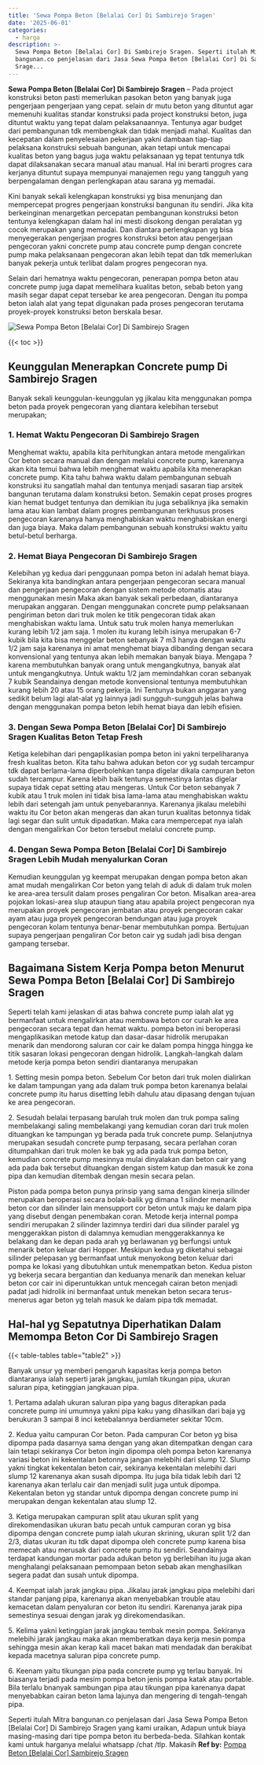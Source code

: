```yaml
---
title: 'Sewa Pompa Beton [Belalai Cor] Di Sambirejo Sragen'
date: '2025-06-01'
categories:
  - harga
description: >-
  Sewa Pompa Beton [Belalai Cor] Di Sambirejo Sragen. Seperti itulah Mitra
  bangunan.co penjelasan dari Jasa Sewa Pompa Beton [Belalai Cor] Di Sambirejo
  Srage...
---
```


**Sewa Pompa Beton \[Belalai Cor\] Di Sambirejo Sragen** – Pada project konstruksi beton pasti memerlukan pasokan beton yang banyak juga pengerjaan pengerjaan yang cepat. selain dr mutu beton yang dituntut agar memenuhi kualitas standar konstruksi pada project konstruksi beton, juga dituntut waktu yang tepat dalam pelaksanaannya. Tentunya agar budget dari pembangunan tdk membengkak dan tidak menjadi mahal. Kualitas dan kecepatan dalam penyelesaian pekerjaan yakni dambaan tiap-tiap pelaksana konstruksi sebuah bangunan, akan tetapi untuk mencapai kualitas beton yang bagus juga waktu pelaksanaan yg tepat tentunya tdk dapat dilaksanakan secara manual atau manual. Hal ini berarti progres cara kerjanya dituntut supaya mempunyai manajemen regu yang tangguh yang berpengalaman dengan perlengkapan atau sarana yg memadai.

Kini banyak sekali kelengkapan konstruksi yg bisa menunjang dan mempercepat progres pengerjaan konstruksi bangunan itu sendiri. Jika kita berkeinginan menargetkan percepatan pembangunan konstruksi beton tentunya kelengkapan dalam hal ini mesti disokong dengan peralatan yg cocok merupakan yang memadai. Dan diantara perlengkapan yg bisa menyegerakan pengerjaan progres konstruksi beton atau pengerjaan pengecoran yakni concrete pump atau concrete pump dengan concrete pump maka pelaksanaan pengecoran akan lebih tepat dan tdk memerlukan banyak pekerja untuk terlibat dalam progres pengecoran nya.

Selain dari hematnya waktu pengecoran, penerapan pompa beton atau concrete pump juga dapat memelihara kualitas beton, sebab beton yang masih segar dapat cepat tersebar ke area pengecoran. Dengan itu pompa beton ialah alat yang tepat digunakan pada proses pengecoran terutama proyek-proyek konstruksi beton berskala besar.

![Sewa Pompa Beton [Belalai Cor] Di Sambirejo Sragen](/images/sewa-concrete-pump-34.png)

{{< toc >}}

## Keunggulan Menerapkan Concrete pump Di Sambirejo Sragen

Banyak sekali keunggulan-keunggulan yg jikalau kita menggunakan pompa beton pada proyek pengecoran yang diantara kelebihan tersebut merupakan;

### 1\. Hemat Waktu Pengecoran Di Sambirejo Sragen

Menghemat waktu, apabila kita perhitungkan antara metode mengalirkan Cor beton secara manual dan dengan melalui concrete pump, karenanya akan kita temui bahwa lebih menghemat waktu apabila kita menerapkan concrete pump. Kita tahu bahwa waktu dalam pembangunan sebuah konstruksi itu sangatlah mahal dan tentunya menjadi sasaran tiap arsitek bangunan terutama dalam konstruksi beton. Semakin cepat proses progres kian hemat budget tentunya dan demikian itu juga sebaliknya jika semakin lama atau kian lambat dalam progres pembangunan terkhusus proses pengecoran karenanya hanya menghabiskan waktu menghabiskan energi dan juga biaya. Maka dalam pembangunan sebuah konstruksi waktu yaitu betul-betul berharga.

### 2\. Hemat Biaya Pengecoran Di Sambirejo Sragen

Kelebihan yg kedua dari penggunaan pompa beton ini adalah hemat biaya. Sekiranya kita bandingkan antara pengerjaan pengecoran secara manual dan pengerjaan pengecoran dengan sistem metode otomatis atau menggunakan mesin Maka akan banyak sekali perbedaan, diantaranya merupakan anggaran. Dengan menggunakan concrete pump pelaksanaan pengiriman beton dari truk molen ke titik pengecoran tidak akan menghabiskan waktu lama. Untuk satu truk molen hanya memerlukan kurang lebih 1/2 jam saja. 1 molen itu kurang lebih isinya merupakan 6-7 kubik bila kita bisa menggelar beton sebanyak 7 m3 hanya dengan waktu 1/2 jam saja karenanya ini amat menghemat biaya dibanding dengan secara konvensional yang tentunya akan lebih memakan banyak biaya. Mengapa ? karena membutuhkan banyak orang untuk mengangkutnya, banyak alat untuk mengangkutnya. Untuk waktu 1/2 jam memindahkan coran sebanyak 7 kubik Seandainya dengan metode konvensional tentunya membutuhkan kurang lebih 20 atau 15 orang pekerja. Ini Tentunya bukan anggaran yang sedikit belum lagi alat-alat yg lainnya jadi sungguh-sungguh jelas bahwa dengan menggunakan pompa beton lebih hemat biaya dan lebih efisien.

### 3\. Dengan Sewa Pompa Beton \[Belalai Cor\] Di Sambirejo Sragen Kualitas Beton Tetap Fresh

Ketiga kelebihan dari pengaplikasian pompa beton ini yakni terpeliharanya fresh kualitas beton. Kita tahu bahwa adukan beton cor yg sudah tercampur tdk dapat berlama-lama diperbolehkan tanpa digelar dikala campuran beton sudah tercampur. Karena lebih baik tentunya semestinya lantas digelar supaya tidak cepat setting atau mengeras. Untuk Cor beton sebanyak 7 kubik atau 1 truk molen ini tidak bisa lama-lama atau menghabiskan waktu lebih dari setengah jam untuk penyebarannya. Karenanya jikalau melebihi waktu itu Cor beton akan mengeras dan akan turun kualitas betonnya tidak lagi segar dan sulit untuk dipadatkan. Maka cara mempercepat nya ialah dengan mengalirkan Cor beton tersebut melalui concrete pump.

### 4\. Dengan Sewa Pompa Beton \[Belalai Cor\] Di Sambirejo Sragen Lebih Mudah menyalurkan Coran

Kemudian keunggulan yg keempat merupakan dengan pompa beton akan amat mudah mengalirkan Cor beton yang telah di aduk di dalam truk molen ke area-area tersulit dalam proses pengaliran Cor beton. Misalkan area-area pojokan lokasi-area slup ataupun tiang atau apabila project pengecoran nya merupakan proyek pengecoran jembatan atau proyek pengecoran cakar ayam atau juga proyek pengecoran bendungan atau juga proyek pengecoran kolam tentunya benar-benar membutuhkan pompa. Bertujuan supaya pengerjaan pengaliran Cor beton cair yg sudah jadi bisa dengan gampang tersebar.

## Bagaimana Sistem Kerja Pompa beton Menurut Sewa Pompa Beton \[Belalai Cor\] Di Sambirejo Sragen

Seperti telah kami jelaskan di atas bahwa concrete pump ialah alat yg bermanfaat untuk mengalirkan atau membawa beton cor curah ke area pengecoran secara tepat dan hemat waktu. pompa beton ini beroperasi mengaplikasikan metode katup dan dasar-dasar hidrolik merupakan menarik dan mendorong saluran cor cair ke dalam pompa hingga hingga ke titik sasaran lokasi pengecoran dengan hidrolik. Langkah-langkah dalam metode kerja pompa beton sendiri diantaranya merupakan

1\. Setting mesin pompa beton. Sebelum Cor beton dari truk molen dialirkan ke dalam tampungan yang ada dalam truk pompa beton karenanya belalai concrete pump itu harus disetting lebih dahulu atau dipasang dengan tujuan ke area pengecoran.

2\. Sesudah belalai terpasang barulah truk molen dan truk pompa saling membelakangi saling membelakangi yang kemudian coran dari truk molen dituangkan ke tampungan yg berada pada truk concrete pump. Selanjutnya merupakan sesudah concrete pump terpasang, secara perlahan coran ditumpahkan dari truk molen ke bak yg ada pada truk pompa beton, kemudian concrete pump mesinnya mulai dinyalakan dan beton cair yang ada pada bak tersebut dituangkan dengan sistem katup dan masuk ke zona pipa dan kemudian ditembak dengan mesin secara pelan.

Piston pada pompa beton punya prinsip yang sama dengan kinerja silinder merupakan beroperasi secara bolak-balik yg dimana 1 silinder menarik beton cor dan silinder lain mensupport cor beton untuk maju ke dalam pipa yang disebut dengan penembakan coran. Metode kerja internal pompa sendiri merupakan 2 silinder lazimnya terdiri dari dua silinder paralel yg menggerakkan piston di dalamnya kemudian menggerakkannya ke belakang dan ke depan pada arah yg berlawanan yg berfungsi untuk menarik beton keluar dari Hopper. Meskipun kedua yg diketahui sebagai silinder pelepasan yg bermanfaat untuk menyokong beton keluar dari pompa ke lokasi yang dibutuhkan untuk menempatkan beton. Kedua piston yg bekerja secara bergantian dan keduanya menarik dan menekan keluar beton cor cair ini diperuntukkan untuk mencegah cairan beton menjadi padat jadi hidrolik ini bermanfaat untuk menekan beton secara terus-menerus agar beton yg telah masuk ke dalam pipa tdk memadat.

## Hal-hal yg Sepatutnya Diperhatikan Dalam Memompa Beton Cor Di Sambirejo Sragen

{{< table-tables table="table2" >}}

Banyak unsur yg memberi pengaruh kapasitas kerja pompa beton diantaranya ialah seperti jarak jangkau, jumlah tikungan pipa, ukuran saluran pipa, ketinggian jangkauan pipa.

1\. Pertama adalah ukuran saluran pipa yang bagus diterapkan pada concrete pump ini umumnya yakni pipa kaku yang dihasilkan dari baja yg berukuran 3 sampai 8 inci ketebalannya berdiameter sekitar 10cm.

2\. Kedua yaitu campuran Cor beton. Pada campuran Cor beton yg bisa dipompa pada dasarnya sama dengan yang akan ditempatkan dengan cara lain tetapi sekiranya Cor beton ingin dipompa oleh pompa beton karenanya variasi beton ini kekentalan betonnya jangan melebihi dari slump 12. Slump yakni tingkat kekentalan beton cair, sekiranya kekentalan melebihi dari slump 12 karenanya akan susah dipompa. Itu juga bila tidak lebih dari 12 karenanya akan terlalu cair dan menjadi sulit juga untuk dipompa. Kekentalan beton yg standar untuk dipompa dengan concrete pump ini merupakan dengan kekentalan atau slump 12.

3\. Ketiga merupakan campuran split atau ukuran split yang direkomendasikan ukuran batu pecah untuk campuran coran yg bisa dipompa dengan concrete pump ialah ukuran skrining, ukuran split 1/2 dan 2/3, diatas ukuran itu tdk dapat dipompa oleh concrete pump karena bisa memecah atau merusak dari concrete pump itu sendiri. Seandainya terdapat kandungan mortar pada adukan beton yg berlebihan itu juga akan menghalangi pelaksanaan pemompaan beton sebab akan menghasilkan segera padat dan susah untuk dipompa.

4\. Keempat ialah jarak jangkau pipa. Jikalau jarak jangkau pipa melebihi dari standar panjang pipa, karenanya akan menyebabkan trouble atau kemacetan dalam penyaluran cor beton itu sendiri. Karenanya jarak pipa semestinya sesuai dengan jarak yg direkomendasikan.

5\. Kelima yakni ketinggian jarak jangkau tembak mesin pompa. Sekiranya melebihi jarak jangkau maka akan memberatkan daya kerja mesin pompa sehingga mesin akan kerap kali macet bakan mati mendadak dan berakibat kepada macetnya saluran pipa concrete pump.

6\. Keenam yaitu tikungan pipa pada concrete pump yg terlau banyak. Ini biasanya terjadi pada mesim pompa beton jenis pompa katak atau portable. Bila terlalu bnanyak sambungan pipa atau tikungan pipa karenanya dapat menyebabkan cairan beton lama lajunya dan mengering di tengah-tengah pipa.

Seperti itulah Mitra bangunan.co penjelasan dari Jasa Sewa Pompa Beton \[Belalai Cor\] Di Sambirejo Sragen yang kami uraikan, Adapun untuk biaya masing-masing dari tipe pompa beton itu berbeda-beda. Silahkan kontak kami untuk harganya melalui whatsapp /chat /tlp. Makasih
**Ref by:** [Pompa Beton [Belalai Cor] Sambirejo Sragen](https://id.wikipedia.org/wiki/Pompa)
